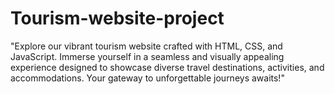 # Tourism-website-project
"Explore our vibrant tourism website crafted with HTML, CSS, and JavaScript. Immerse yourself in a seamless and visually appealing experience designed to showcase diverse travel destinations, activities, and accommodations. Your gateway to unforgettable journeys awaits!"

